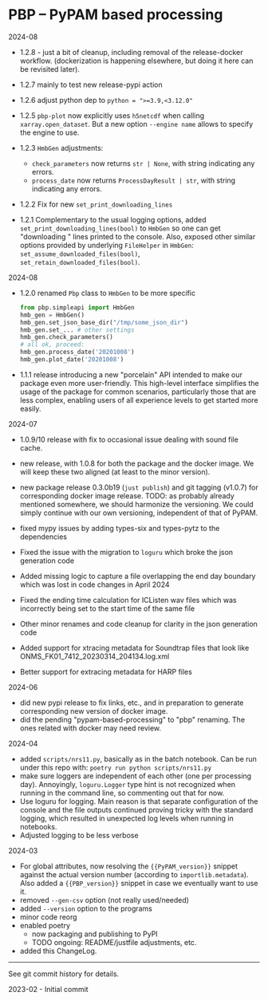 # PBP – PyPAM based processing

2024-08

- 1.2.8 - just a bit of cleanup, including removal of the release-docker workflow.
  (dockerization is happening elsewhere, but doing it here can be revisited later).
- 1.2.7 mainly to test new release-pypi action

- 1.2.6 adjust python dep to `python = ">=3.9,<3.12.0"`
 
- 1.2.5 `pbp-plot` now explicitly uses `h5netcdf` when calling `xarray.open_dataset`. 
  But a new option `--engine name` allows to specify the engine to use.

- 1.2.3 `HmbGen` adjustments:
    - `check_parameters` now returns `str | None`, with string indicating any errors.
    - `process_date` now returns `ProcessDayResult | str`, with string indicating any errors. 

- 1.2.2 Fix for new `set_print_downloading_lines`
- 1.2.1 Complementary to the usual logging options, added `set_print_downloading_lines(bool)`
  to `HmbGen` so one can get "downloading <uri>" lines printed to the console.
  Also, exposed other similar options provided by underlying `FileHelper` in `HmbGen`:
  `set_assume_downloaded_files(bool)`, `set_retain_downloaded_files(bool)`.

2024-08

- 1.2.0 renamed `Pbp` class to `HmbGen` to be more specific

    ```python
    from pbp.simpleapi import HmbGen
    hmb_gen = HmbGen()
    hmb_gen.set_json_base_dir("/tmp/some_json_dir")
    hmb_gen.set_... # other settings
    hmb_gen.check_parameters()
    # all ok, proceed:
    hmb_gen.process_date('20201008')
    hmb_gen.plot_date('20201008')
    ```

- 1.1.1 release introducing a new "porcelain" API intended to make our package even
  more user-friendly. This high-level interface simplifies the usage of the package
  for common scenarios, particularly those that are less complex, enabling users
  of all experience levels to get started more easily.


2024-07

- 1.0.9/10 release with fix to occasional issue dealing with sound file cache.
- new release, with 1.0.8 for both the package and the docker image.
  We will keep these two aligned (at least to the minor version).
- new package release 0.3.0b19 (`just publish`)
  and git tagging (v1.0.7) for corresponding docker image release.
  TODO: as probably already mentioned somewhere, we should harmonize the versioning.
  We could simply continue with our own versioning, independent of that of PyPAM. 
 
- fixed mypy issues by adding types-six and types-pytz to the dependencies
- Fixed the issue with the  migration to `loguru` which broke the json generation code
- Added missing logic to capture a file overlapping the end day boundary which was lost in code changes in April 2024
- Fixed the ending time calculation for ICListen wav files which was incorrectly being set to the start time of the same file 
- Other minor renames and code cleanup for clarity in the json generation code
- Added support for xtracing metadata for Soundtrap files that look like ONMS_FK01_7412_20230314_204134.log.xml
- Better support for extracing metadata for HARP files

2024-06

- did new pypi release to fix links, etc., and in preparation to
  generate corresponding new version of docker image.
- did the pending "pypam-based-processing" to "pbp" renaming.
  The ones related with docker may need review.

2024-04

- added `scripts/nrs11.py`, basically as in the batch notebook.
  Can be run under this repo with: `poetry run python scripts/nrs11.py`
- make sure loggers are independent of each other (one per processing day).
  Annoyingly, `loguru.Logger` type hint is not recognized when running in the command line,
  so commenting out that for now. 
- Use loguru for logging.
  Main reason is that separate configuration of the console and the file outputs continued proving tricky
  with the standard logging, which resulted in unexpected log levels when running in notebooks.
- Adjusted logging to be less verbose

2024-03

- For global attributes, now resolving the `{{PyPAM_version}}` snippet against the
  actual version number (according to `importlib.metadata`).
  Also added a `{{PBP_version}}` snippet in case we eventually want to use it.
- removed `--gen-csv` option (not really used/needed)
- added `--version` option to the programs
- minor code reorg
- enabled poetry
    - now packaging and publishing to PyPI 
    - TODO ongoing: README/justfile adjustments, etc. 
- added this ChangeLog.


----

See git commit history for details.

2023-02 - Initial commit
